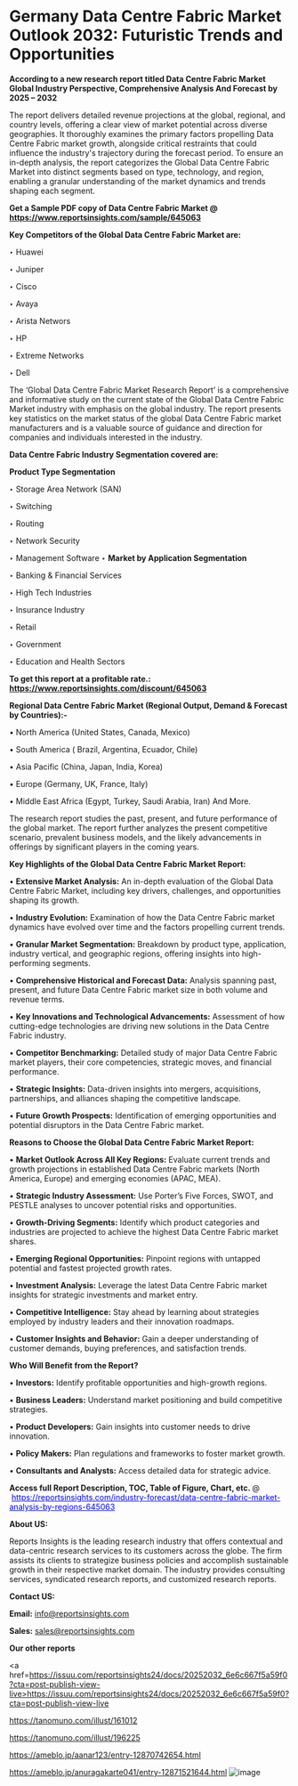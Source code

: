 # Germany Data Centre Fabric Market Outlook 2032: Futuristic Trends and Opportunities

<strong>According to a new research report titled Data Centre Fabric Market Global Industry Perspective, Comprehensive Analysis And Forecast by 2025 – 2032</strong>

The report delivers detailed revenue projections at the global, regional, and country levels, offering a clear view of market potential across diverse geographies. It thoroughly examines the primary factors propelling Data Centre Fabric market growth, alongside critical restraints that could influence the industry's trajectory during the forecast period. To ensure an in-depth analysis, the report categorizes the Global Data Centre Fabric Market into distinct segments based on type, technology, and region, enabling a granular understanding of the market dynamics and trends shaping each segment.

<strong>Get a Sample PDF copy of Data Centre Fabric Market </strong><strong>@<a href=https://www.reportsinsights.com/sample/645063 style=color:#0000ff;> https://www.reportsinsights.com/sample/645063</a></strong></font>

<strong>Key Competitors of the Global Data Centre Fabric Market are:</strong>

‣ Huawei

‣ Juniper

‣ Cisco

‣ Avaya

‣ Arista Networs

‣ HP

‣ Extreme Networks

‣ Dell

The ‘Global Data Centre Fabric Market Research Report’ is a comprehensive and informative study on the current state of the Global Data Centre Fabric Market industry with emphasis on the global industry. The report presents key statistics on the market status of the global Data Centre Fabric market manufacturers and is a valuable source of guidance and direction for companies and individuals interested in the industry.

<strong>Data Centre Fabric Industry Segmentation covered are:</strong>

<strong>Product Type Segmentation</strong>

‣ Storage Area Network (SAN)

‣ Switching

‣ Routing

‣ Network Security

‣ Management Software
‣ 
<strong>Market by Application Segmentation</strong>

‣ Banking & Financial Services

‣ High Tech Industries

‣ Insurance Industry

‣ Retail

‣ Government

‣ Education and Health Sectors

<strong>To get this report at a profitable rate.: <a href=https://www.reportsinsights.com/discount/645063 style=color:#0000ff;>https://www.reportsinsights.com/discount/645063</a></strong></font>

<strong>Regional Data Centre Fabric Market (Regional Output, Demand &amp; Forecast by Countries):-</strong>

• North America (United States, Canada, Mexico)

• South America ( Brazil, Argentina, Ecuador, Chile)

• Asia Pacific (China, Japan, India, Korea)

• Europe (Germany, UK, France, Italy)

• Middle East Africa (Egypt, Turkey, Saudi Arabia, Iran) And More.

The research report studies the past, present, and future performance of the global market. The report further analyzes the present competitive scenario, prevalent business models, and the likely advancements in offerings by significant players in the coming years.

<strong>Key Highlights of the Global Data Centre Fabric Market Report:</strong>

• <strong>Extensive Market Analysis:</strong> An in-depth evaluation of the Global Data Centre Fabric Market, including key drivers, challenges, and opportunities shaping its growth.

• <strong>Industry Evolution:</strong> Examination of how the Data Centre Fabric market dynamics have evolved over time and the factors propelling current trends.

• <strong>Granular Market Segmentation:</strong> Breakdown by product type, application, industry vertical, and geographic regions, offering insights into high-performing segments.

• <strong>Comprehensive Historical and Forecast Data:</strong> Analysis spanning past, present, and future Data Centre Fabric market size in both volume and revenue terms.

• <strong>Key Innovations and Technological Advancements:</strong> Assessment of how cutting-edge technologies are driving new solutions in the Data Centre Fabric industry.

• <strong>Competitor Benchmarking:</strong> Detailed study of major Data Centre Fabric market players, their core competencies, strategic moves, and financial performance.

• <strong>Strategic Insights:</strong> Data-driven insights into mergers, acquisitions, partnerships, and alliances shaping the competitive landscape.

• <strong>Future Growth Prospects:</strong> Identification of emerging opportunities and potential disruptors in the Data Centre Fabric market.

<strong>Reasons to Choose the Global Data Centre Fabric Market Report:</strong>

• <strong>Market Outlook Across All Key Regions:</strong> Evaluate current trends and growth projections in established Data Centre Fabric markets (North America, Europe) and emerging economies (APAC, MEA).

• <strong>Strategic Industry Assessment:</strong> Use Porter’s Five Forces, SWOT, and PESTLE analyses to uncover potential risks and opportunities.

• <strong>Growth-Driving Segments:</strong> Identify which product categories and industries are projected to achieve the highest Data Centre Fabric market shares.

• <strong>Emerging Regional Opportunities:</strong> Pinpoint regions with untapped potential and fastest projected growth rates.

• <strong>Investment Analysis:</strong> Leverage the latest Data Centre Fabric market insights for strategic investments and market entry.

• <strong>Competitive Intelligence:</strong> Stay ahead by learning about strategies employed by industry leaders and their innovation roadmaps.

• <strong>Customer Insights and Behavior:</strong> Gain a deeper understanding of customer demands, buying preferences, and satisfaction trends.

<strong>Who Will Benefit from the Report?</strong>

• <strong>Investors:</strong> Identify profitable opportunities and high-growth regions.

• <strong>Business Leaders:</strong> Understand market positioning and build competitive strategies.

• <strong>Product Developers:</strong> Gain insights into customer needs to drive innovation.

• <strong>Policy Makers:</strong> Plan regulations and frameworks to foster market growth.

• <strong>Consultants and Analysts:</strong> Access detailed data for strategic advice.
</ul>
<strong>Access full Report Description, TOC, Table of Figure, Chart, etc. </strong>@  <a href=https://reportsinsights.com/industry-forecast/data-centre-fabric-market-analysis-by-regions-645063 style=color:#0000ff;>https://reportsinsights.com/industry-forecast/data-centre-fabric-market-analysis-by-regions-645063</a></font>

<strong><strong>About US</strong>:</strong>

Reports Insights is the leading research industry that offers contextual and data-centric research services to its customers across the globe. The firm assists its clients to strategize business policies and accomplish sustainable growth in their respective market domain. The industry provides consulting services, syndicated research reports, and customized research reports.

<strong>Contact US:</strong>

<p class=""""><b>Email:</b> <a href=mailto:info@reportsinsights.com>info@reportsinsights.com</a></p>
<p class=""""><b>Sales:</b> <a href=mailto:sales@reportsinsights.com>sales@reportsinsights.com</a></p>

<strong>Our other reports</strong>

<a href=https://issuu.com/reportsinsights24/docs/20252032_6e6c667f5a59f0?cta=post-publish-view-live>https://issuu.com/reportsinsights24/docs/20252032_6e6c667f5a59f0?cta=post-publish-view-live</a>

<a href=https://tanomuno.com/illust/161012>https://tanomuno.com/illust/161012</a>

<a href=https://tanomuno.com/illust/196225>https://tanomuno.com/illust/196225</a>

<a href=https://ameblo.jp/aanar123/entry-12870742654.html>https://ameblo.jp/aanar123/entry-12870742654.html</a>

<a href=https://ameblo.jp/anuragakarte041/entry-12871521644.html>https://ameblo.jp/anuragakarte041/entry-12871521644.html</a>
![image](https://github.com/user-attachments/assets/4afc38b2-ba7e-4102-8692-afd99bc89258)
